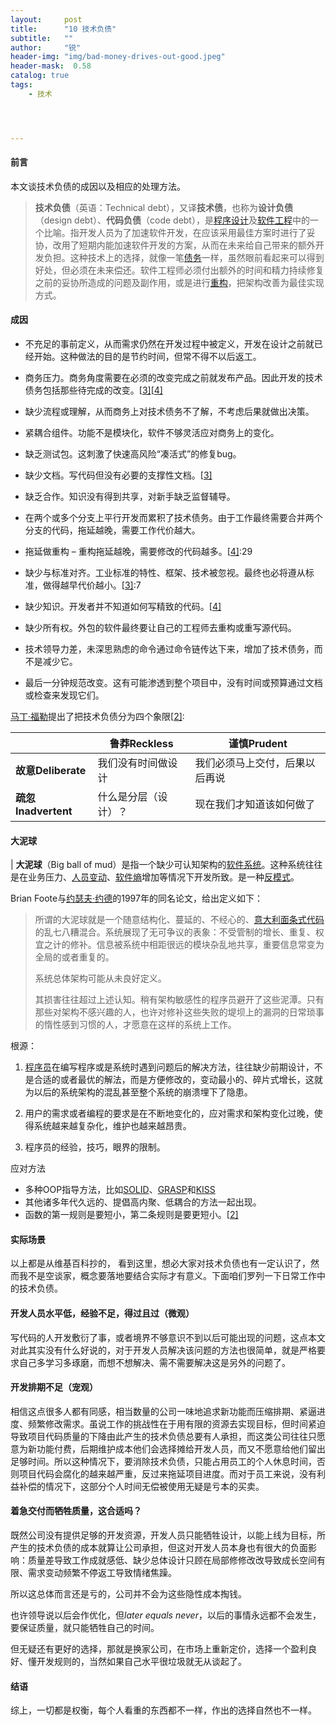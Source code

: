 ```yaml
---
layout:     post
title:      "10 技术负债"
subtitle:   ""
author:     "锐"
header-img: "img/bad-money-drives-out-good.jpeg"
header-mask:  0.58
catalog: true
tags:
    - 技术




---
```


#### 前言

本文谈技术负债的成因以及相应的处理方法。

> **技术负债**（英语：Technical debt），又译**技术债**，也称为**设计负债**（design debt）、**代码负债**（code debt），是[程序设计](https://zh.wikipedia.org/wiki/程式設計)及[软件工程](https://zh.wikipedia.org/wiki/軟體工程)中的一个比喻。指开发人员为了加速软件开发，在应该采用最佳方案时进行了妥协，改用了短期内能加速软件开发的方案，从而在未来给自己带来的额外开发负担。这种技术上的选择，就像一笔[债务](https://zh.wikipedia.org/wiki/债务)一样，虽然眼前看起来可以得到好处，但必须在未来偿还。软件工程师必须付出额外的时间和精力持续修复之前的妥协所造成的问题及副作用，或是进行[重构](https://zh.wikipedia.org/wiki/代码重构)，把架构改善为最佳实现方式。

#### 成因

- 不充足的事前定义，从而需求仍然在开发过程中被定义，开发在设计之前就已经开始。这种做法的目的是节约时间，但常不得不以后返工。

- 商务压力。商务角度需要在必须的改变完成之前就发布产品。因此开发的技术债务包括那些待完成的改变。[[3\]](https://zh.wikipedia.org/wiki/技术负债#cite_note-SuryanarayanaSamarthyam2014-3)[[4\]](https://zh.wikipedia.org/wiki/技术负债#cite_note-Sterling2010-4)

- 缺少流程或理解，从而商务上对技术债务不了解，不考虑后果就做出决策。

- 紧耦合组件。功能不是模块化，软件不够灵活应对商务上的变化。

- 缺乏测试包。这刺激了快速高风险“凑活式”的修复bug。

- 缺少文档。写代码但没有必要的支撑性文档。[[3\]](https://zh.wikipedia.org/wiki/技术负债#cite_note-SuryanarayanaSamarthyam2014-3)

- 缺乏合作。知识没有得到共享，对新手缺乏监督辅导。

- 在两个或多个分支上平行开发而累积了技术债务。由于工作最终需要合并两个分支的代码，拖延越晚，需要工作代价越大。

- 拖延做重构 – 重构拖延越晚，需要修改的代码越多。[[4\]](https://zh.wikipedia.org/wiki/技术负债#cite_note-Sterling2010-4):29

- 缺少与标准对齐。工业标准的特性、框架、技术被忽视。最终也必将遵从标准，做得越早代价越小。[[3\]](https://zh.wikipedia.org/wiki/技术负债#cite_note-SuryanarayanaSamarthyam2014-3):7

- 缺少知识。开发者并不知道如何写精致的代码。[[4\]](https://zh.wikipedia.org/wiki/技术负债#cite_note-Sterling2010-4)

- 缺少所有权。外包的软件最终要让自己的工程师去重构或重写源代码。

- 技术领导力差，未深思熟虑的命令通过命令链传达下来，增加了技术债务，而不是减少它。

- 最后一分钟规范改变。这有可能渗透到整个项目中，没有时间或预算通过文档或检查来发现它们。

  

[马丁·福勒](https://zh.wikipedia.org/wiki/马丁·福勒)提出了把技术负债分为四个象限[[2\]](https://zh.wikipedia.org/wiki/技术负债#cite_note-2):

|                     | 鲁莽Reckless         | 谨慎Prudent                    |
| ------------------- | -------------------- | ------------------------------ |
| **故意Deliberate**  | 我们没有时间做设计   | 我们必须马上交付，后果以后再说 |
| **疏忽Inadvertent** | 什么是分层（设计）？ | 现在我们才知道该如何做了       |

#### 大泥球

| **大泥球**（Big ball of mud）是指一个缺少可认知架构的[软件系统](https://zh.wikipedia.org/wiki/軟體系統)。这种系统往往是在业务压力、[人员变动](https://zh.wikipedia.org/w/index.php?title=人员变动&action=edit&redlink=1)、[软件熵](https://zh.wikipedia.org/wiki/軟體熵)增加等情况下开发所致。是一种[反模式](https://zh.wikipedia.org/wiki/反模式)。

Brian Foote与[约瑟夫·约德](https://zh.wikipedia.org/w/index.php?title=约瑟夫·约德&action=edit&redlink=1)的1997年的同名论文，给出定义如下：

> 所谓的大泥球就是一个随意结构化、蔓延的、不经心的、[意大利面条式代码](https://zh.wikipedia.org/wiki/意大利面条式代码)的乱七八糟混合。系统展现了无可争议的表象：不受管制的增长、重复、权宜之计的修补。信息被系统中相距很远的模块杂乱地共享，重要信息常变为全局的或者重复的。
>
> 系统总体架构可能从未良好定义。
>
> 其损害往往超过上述认知。稍有架构敏感性的程序员避开了这些泥潭。只有那些对架构不感兴趣的人，也许对修补这些失败的堤坝上的漏洞的日常琐事的惰性感到习惯的人，才愿意在这样的系统上工作。

根源：

1. [程序员](https://zh.wikipedia.org/wiki/程序员)在编写程序或是系统时遇到问题后的解决方法，往往缺少前期设计，不是合适的或者最优的解法，而是方便修改的，变动最小的、碎片式增长，这就为以后的系统架构的混乱甚至整个系统的崩溃埋下了隐患。

2. 用户的需求或者编程的要求是在不断地变化的，应对需求和架构变化过晚，使得系统越来越复杂化，维护也越来越昂贵。

3. 程序员的经验，技巧，眼界的限制。


应对方法

- 多种OOP指导方法，比如[SOLID](https://zh.wikipedia.org/wiki/SOLID_(面向对象设计))、[GRASP](https://zh.wikipedia.org/wiki/GRASP_(物件導向設計))和[KISS](https://zh.wikipedia.org/wiki/KISS原则)
- 其他诸多年代久远的、提倡高内聚、低耦合的方法一起出现。
- 函数的第一规则是要短小，第二条规则是要更短小。[[2\]](https://zh.wikipedia.org/wiki/大泥球_(编程)#cite_note-2)

#### 实际场景

以上都是从维基百科抄的， 看到这里，想必大家对技术负债也有一定认识了，然而我不是空谈家，概念要落地要结合实际才有意义。下面咱们罗列一下日常工作中的技术负债。

#### 开发人员水平低，经验不足，得过且过（微观）

写代码的人开发敷衍了事，或者境界不够意识不到以后可能出现的问题，这点本文对此其实没有什么好说的，对于开发人员解决该问题的方法也很简单，就是严格要求自己多学习多琢磨，而想不想解决、需不需要解决这是另外的问题了。

#### 开发排期不足（宠观）

相信这点很多人都有同感，相当数量的公司一味地追求新功能而压缩排期、紧逼进度、频繁修改需求。虽说工作的挑战性在于用有限的资源去实现目标，但时间紧迫导致项目代码质量的下降由此产生的技术负债总要有人承担，而这类公司往往只愿意为新功能付费，后期维护成本他们会选择摊给开发人员，而又不愿意给他们留出足够时间。所以这种情况下，要消除技术负债，只能占用员工的个人休息时间，否则项目代码会腐化的越来越严重，反过来拖延项目进度。而对于员工来说，没有利益补偿的情况下，这部分个人时间无偿被使用无疑是亏本的买卖。

#### 着急交付而牺牲质量，这合适吗？

既然公司没有提供足够的开发资源，开发人员只能牺牲设计，以能上线为目标，所产生的技术负债的成本就算让公司承担，但这对开发人员本身也有很大的负面影响：质量差导致工作成就感低、缺少总体设计只顾在局部修修改改导致成长空间有限、需求变动频繁不停返工导致情绪焦躁。

所以这总体而言还是亏的，公司并不会为这些隐性成本掏钱。

也许领导说以后会作优化，但*later equals never*，以后的事情永远都不会发生，要保证质量，就只能牺牲自己的时间。

但无疑还有更好的选择，那就是换家公司，在市场上重新定价，选择一个盈利良好、懂开发规则的，当然如果自己水平很垃圾就无从谈起了。

#### 结语

综上，一切都是权衡，每个人看重的东西都不一样，作出的选择自然也不一样。